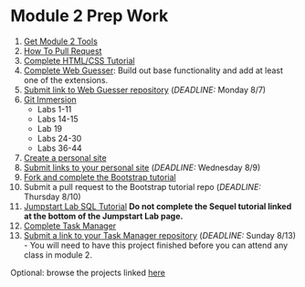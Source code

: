 # Module 2 Prep Work

1. [Get Module 2 Tools](details/tools.md)
1. [How To Pull Request](https://yangsu.github.io/pull-request-tutorial/)
1. [Complete HTML/CSS Tutorial](details/html-css.md)
1. [Complete Web Guesser](http://tutorials.jumpstartlab.com/projects/web_guesser.html): Build out base functionality and add at least one of the extensions.
1. [Submit link to Web Guesser repository](https://goo.gl/forms/V5gM1f9GTWRUSuWM2) (*DEADLINE:* Monday 8/7)
1. [Git Immersion](http://gitimmersion.com/)
    * Labs 1-11
    * Labs 14-15
    * Lab 19
    * Labs 24-30
    * Labs 36-44
1. [Create a personal site](details/personal-site.md)
1. [Submit links to your personal site](https://goo.gl/forms/YGG6z2pt5mx0wEwh2) (*DEADLINE:* Wednesday 8/9)
1. [Fork and complete the Bootstrap tutorial](https://github.com/s-espinosa/bootstrap_tutorial)
1. Submit a pull request to the Bootstrap tutorial repo (*DEADLINE:* Thursday 8/10)
1. [Jumpstart Lab SQL Tutorial](http://tutorials.jumpstartlab.com/topics/sql/fundamental_sql.html) **Do not complete the Sequel tutorial linked at the bottom of the Jumpstart Lab page.**
1. [Complete Task Manager](https://github.com/s-espinosa/task_manager_redux)
1. [Submit a link to your Task Manager repository](https://goo.gl/forms/4pPIkpn8bVfysaD23) (*DEADLINE:* Sunday 8/13) - You will need to have this project finished before you can attend any class in module 2.

Optional: browse the projects linked [here](details/additional.md)
